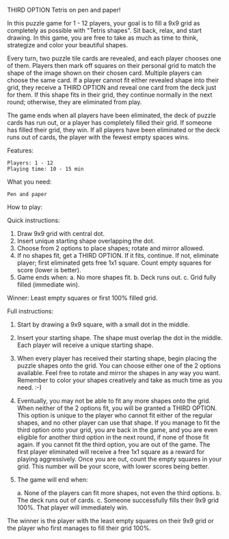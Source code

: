 THIRD OPTION
Tetris on pen and paper!

In this puzzle game for 1 - 12 players, your goal is to fill a 9x9 grid as completely as possible with "Tetris shapes". Sit back, relax, and start drawing. 
In this game, you are free to take as much as time to think, strategize and color your beautiful shapes. 

Every turn, two puzzle tile cards are revealed, and each player chooses one of them. Players then mark off squares on their personal grid to match the shape of the image shown on their chosen card. Multiple players can choose the same card. If a player cannot fit either revealed shape into their grid, they receive a THIRD OPTION and reveal one card from the deck just for them. If this shape fits in their grid, they continue normally in the next round; otherwise, they are eliminated from play.

The game ends when all players have been eliminated, the deck of puzzle cards has run out, or a player has completely filled their grid. If someone has filled their grid, they win. If all players have been eliminated or the deck runs out of cards, the player with the fewest empty spaces wins.

Features:

    Players: 1 - 12
    Playing time: 10 - 15 min

What you need:

    Pen and paper

How to play: 

Quick instructions: 

1. Draw 9x9 grid with central dot.
2. Insert unique starting shape overlapping the dot.
3. Choose from 2 options to place shapes; rotate and mirror allowed.
4. If no shapes fit, get a THIRD OPTION. If it fits, continue. If not, eliminate player; first eliminated gets free 1x1 square. Count empty squares for score (lower is better).
5. Game ends when:
  a. No more shapes fit.
  b. Deck runs out.
  c. Grid fully filled (immediate win).

Winner: Least empty squares or first 100% filled grid.

Full instructions:

1. Start by drawing a 9x9 square, with a small dot in the middle.

2. Insert your starting shape. The shape must overlap the dot in the middle. Each player will receive a unique starting shape.

3. When every player has received their starting shape, begin placing the puzzle shapes onto the grid. You can choose either one of the 2 options available. Feel free to rotate and mirror the shapes in any way you want. Remember to color your shapes creatively and take as much time as you need. :-)

4. Eventually, you may not be able to fit any more shapes onto the grid. When neither of the 2 options fit, you will be granted a THIRD OPTION. This option is unique to the player who cannot fit either of the regular shapes, and no other player can use that shape. If you manage to fit the third option onto your grid, you are back in the game, and you are even eligible for another third option in the next round, if none of those fit again. If you cannot fit the third option, you are out of the game. The first player eliminated will receive a free 1x1 square as a reward for playing aggressively. Once you are out, count the empty squares in your grid. This number will be your score, with lower scores being better.

5. The game will end when: 

     a. None of the players can fit more shapes, not even the third options.
     b. The deck runs out of cards.
     c. Someone successfully fills their 9x9 grid 100%. That player will immediately win.

The winner is the player with the least empty squares on their 9x9 grid or the player who first manages to fill their grid 100%.